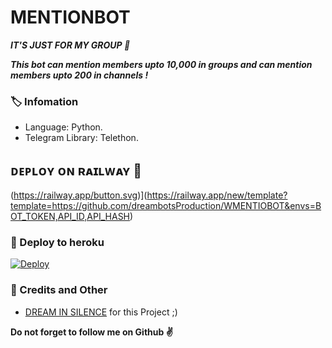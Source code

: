 # MENTIONBOT
_**IT'S JUST FOR MY GROUP 🤪**_

_**This bot can mention members upto 10,000 in groups and can mention members upto 200 in channels !**_

### 🏷 Infomation
- Language: Python.
- Telegram Library: Telethon.

## ᴅᴇᴘʟᴏʏ ᴏɴ ʀᴀɪʟᴡᴀʏ 🚄
(https://railway.app/button.svg)](https://railway.app/new/template?template=https://github.com/dreambotsProduction/WMENTIOBOT&envs=BOT_TOKEN,API_ID,API_HASH)


### 🚀 Deploy to heroku
[![Deploy](https://www.herokucdn.com/deploy/button.svg)](https://heroku.com/deploy?template=https://github.com/dreambotsProduction/WMENTIONBOT)

### 🎯 Credits and Other
- [DREAM IN SILENCE](https://github.com/dreambotsProduction/) for this Project ;)

**Do not forget to follow me on Github ✌️**
